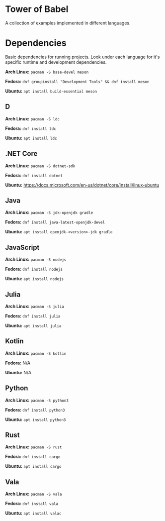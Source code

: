 # Tower of Babel

A collection of examples implemented in different languages.

# Dependencies

Basic dependencies for running projects. Look under each language for it's specific runtime and development dependencies.

**Arch Linux:** `pacman -S base-devel meson`

**Fedora:** `dnf groupinstall "Development Tools" && dnf install meson`

**Ubuntu:** `apt install build-essential meson`

## D

**Arch Linux:** `pacman -S ldc`

**Fedora:** `dnf install ldc`

**Ubuntu:** `apt install ldc`

## .NET Core

**Arch Linux:** `pacman -S dotnet-sdk`

**Fedora:** `dnf install dotnet`

**Ubuntu:** https://docs.microsoft.com/en-us/dotnet/core/install/linux-ubuntu

## Java

**Arch Linux:** `pacman -S jdk-openjdk gradle`

**Fedora:** `dnf install java-latest-openjdk-devel`

**Ubuntu:** `apt install openjdk-<version>-jdk gradle`

## JavaScript

**Arch Linux:** `pacman -S nodejs`

**Fedora:** `dnf install nodejs`

**Ubuntu:** `apt install nodejs`

## Julia

**Arch Linux:** `pacman -S julia`

**Fedora:** `dnf install julia`

**Ubuntu:** `apt install julia`

## Kotlin

**Arch Linux:** `pacman -S kotlin`

**Fedora:** N/A

**Ubuntu:** N/A

## Python

**Arch Linux:** `pacman -S python3`

**Fedora:** `dnf install python3`

**Ubuntu:** `apt install python3`

## Rust

**Arch Linux:** `pacman -S rust`

**Fedora:** `dnf install cargo`

**Ubuntu:** `apt install cargo`

## Vala

**Arch Linux:** `pacman -S vala`

**Fedora:** `dnf install vala`

**Ubuntu:** `apt install valac`
